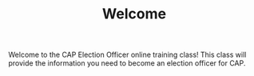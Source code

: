 ﻿---
layout: slide
title: "Welcome"
---

Welcome to the CAP Election Officer online training class!
This class will provide the information you need to become an election officer for CAP.
